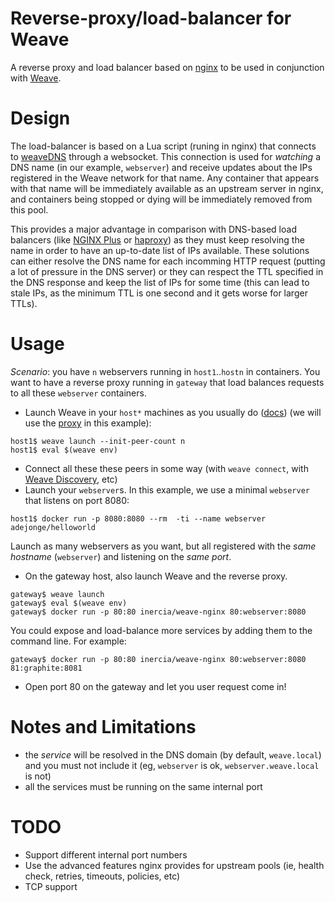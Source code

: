 Reverse-proxy/load-balancer for Weave
=====================================

A reverse proxy and load balancer based on [nginx](http://nginx.org)
to be used in conjunction with [Weave](http://weave.works/).

Design
======

The load-balancer is based on a Lua script (runing in nginx) that connects to
[weaveDNS](http://docs.weave.works/weave/latest_release/weavedns.html) through a
websocket. This connection is used for _watching_ a DNS name (in our example,
`webserver`) and receive updates about the IPs registered in the
Weave network for that name. Any container that appears with that name will be
immediately available as an upstream server in nginx, and containers being stopped
or dying will be immediately removed from this pool.

This provides a major advantage in comparison with DNS-based load balancers (like
[NGINX Plus](https://www.nginx.com/products/on-the-fly-reconfiguration/) or
[haproxy](https://cbonte.github.io/haproxy-dconv/configuration-1.6.html#5.3)) as
they must keep resolving the name in order to have an up-to-date list of IPs
available. These solutions can either resolve the DNS name for each incomming HTTP
request (putting a lot of pressure in the DNS server) or they can respect the
TTL specified in the DNS response and keep the list of IPs for some time (this can
lead to stale IPs, as the minimum TTL is one second and it gets worse for larger TTLs).

Usage
=====

_Scenario_: you have `n` webservers running in `host1`..`hostn`
in containers. You want to have a reverse proxy running in `gateway`
that load balances requests to all these `webserver` containers. 

- Launch Weave in your `host*` machines as you usually do
([docs](http://docs.weave.works/weave/latest_release/))
(we will use the [proxy](http://docs.weave.works/weave/latest_release/proxy.html) 
in this example):

```
host1$ weave launch --init-peer-count n
host1$ eval $(weave env)
```

- Connect all these these peers in some way (with `weave connect`,
with [Weave Discovery](https://github.com/weaveworks/discovery), etc)
- Launch your `webserver`s. In this example, we use a minimal `webserver`
that listens on port 8080:

```
host1$ docker run -p 8080:8080 --rm  -ti --name webserver  adejonge/helloworld
```

Launch as many webservers as you want, but all registered with the
*same hostname* (`webserver`) and listening on the *same port*.

- On the gateway host, also launch Weave and the reverse proxy.

```
gateway$ weave launch
gateway$ eval $(weave env)
gateway$ docker run -p 80:80 inercia/weave-nginx 80:webserver:8080
```

You could expose and load-balance more services by adding them to the
command line. For example:

```
gateway$ docker run -p 80:80 inercia/weave-nginx 80:webserver:8080 81:graphite:8081
```

- Open port 80 on the gateway and let you user request come in!

Notes and Limitations
=====================

* the _service_ will be resolved in the DNS domain (by default, `weave.local`)
and you must not include it (eg, `webserver` is ok, `webserver.weave.local`
is not)
* all the services must be running on the same internal port

TODO
====

* Support different internal port numbers
* Use the advanced features nginx provides for upstream pools (ie, health check,
retries, timeouts, policies, etc)
* TCP support
